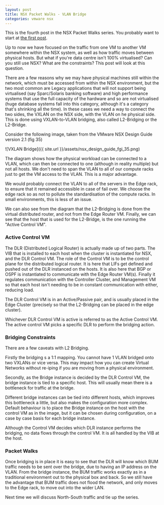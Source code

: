 ```yaml
---
layout: post
title: NSX Packet Walks - VLAN Bridge
categories: vmware nsx
---
```


This is the fourth post in the NSX Packet Walks series. You probably want to start at [the first post](http://vantmet.github.io/2015/02/10/packet-walks).

Up to now we have focused on the traffic from one VM to another VM somewhere within the NSX system, as well as how traffic moves between physical hosts. But what if you're data centre isn't 100% virtualised? Can you still use NSX? What are the constraints? This post will look at this question.

There are a few reasons why we may have physical machines still within the network, which must be accessed from within the NSX environment, but the two most common are Legacy applications that will not support being virtualised (say Sparc/Solaris banking software) and high performance systems that use the full capacity of the hardware and so are not virtualised (huge database systems fall into this category, although it's a category that's shrinking all the time). In these cases we need a way to connect the two sides, the VXLAN  on the NSX side, with the VLAN on he physical side. This is done using VXLAN-to-VLAN bridging, also called L2-Bridging or the L2-Bridge.

Consider the following image, taken from the VMware NSX Design Guide version 2.1 (fig 35)

![VXLAN Bridge]({{ site.url }}/assets/nsx_design_guide_fgi_35.png)

The diagram shows how the physical workload can be connected to a VLAN, which can then be connected to one (although in reality multiple) but not all hosts. We don't need to span the VLAN to all of our compute racks just to get the VM access to the VLAN. This is a major advantage.

We would probably connect the VLAN to all of the servers in the Edge rack, to ensure that it remained accessible in case of fail over. We choose the edge rack so as not to pollute the standardisation of the compute racks. In small environments, this is less of an issue.

We can also see from the diagram that the L2-Bridging is done from the virtual distributed router, and not from the Edge Router VM. Finally, we can see that the host that is used for the L2-Bridge, is the one running the "Active Control VM". 

### Active Control VM

The DLR (Distributed Logical Router) is actually made up of two parts. The VIB that is installed to each host when the cluster is instantiated for NSX, and the DLR Control VM. The role of the Control VM is to be the control plane for the distributed logical router. It is here that LIFs get defined and pushed out of the DLR instanced on the hosts. It is also here that BGP or OSPF is instantiated to communicate with the Edge Router VM(s). Finally it regulates communication with the Controller Cluster, and Management VM so that each host isn't needing to be in constant communication with either, reducing load.

The DLR Control VM is in an Active/Passive pair, and is usually placed in the Edge Cluster (precisely so that the L2-Bridging can be placed in the edge cluster).

Whichever DLR Control VM is active is referred to as the Active Control VM. The active control VM picks a specific DLR to perform the bridging action.

### Bridging Constraints

There are a few caveats with L2 Bridging.

Firstly the bridging s a 1:1 mapping. You cannot have 1 VLAN bridged onto two VXLANs or vice versa. This may impact how you can create Virtual Networks without re-iping if you are moving from a physical environment.

Secondly, as the Bridge instance is decided by the DLR Control VM, the bridge instance is tied to a specific host. This will usually mean there is a bottleneck for traffic at the bridge.

Different bridge instances can be tied into different hosts, which improves this bottleneck a little, but also makes the configuration more complex. Default behaviour is to place the Bridge instance on the host with the control VM as in the image, but it can be chosen during configuration, on a case by case basis for each bridge instance.

Although the Control VM decides which DLR instance performs the bridging, no data flows through the control VM. It is all handled by the VIB at the host.

### Packet Walks

Once bridging is in place it is easy to see that the DLR will know which BUM traffic needs to be sent over the bridge, due to having an IP address on the VLAN. From the bridge instance, the BUM traffic works exactly as in a traditional environment out to the physical box and back. So we still have the advantage that BUM traffic does not flood the network, and only moves to the Edge rack, to move out into the wider LAN.

Next time we will discuss North-South traffic and tie up the series.

